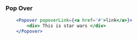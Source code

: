 ### Pop Over
```jsx
    <Popover popoverLink={<a href='#'>link</a>}>
        <div> This is star wars </div>
    </Popover>
```
